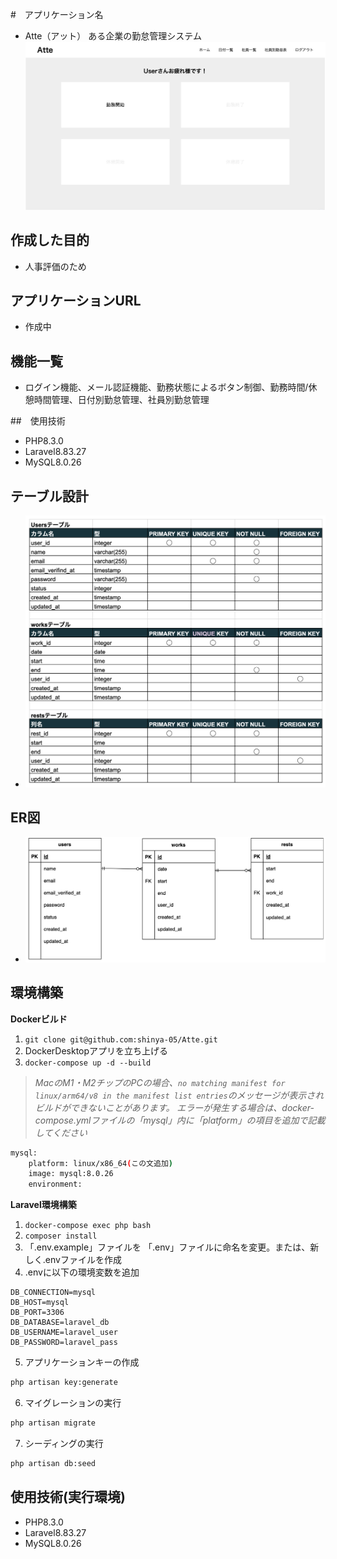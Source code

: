 #　アプリケーション名
- Atte（アット）
  ある企業の勤怠管理システム
  ![alt text](<スクリーンショット 2024-10-27 22.51.29.png>)

## 作成した目的
- 人事評価のため

## アプリケーションURL
- 作成中

## 機能一覧
- ログイン機能、メール認証機能、勤務状態によるボタン制御、勤務時間/休憩時間管理、日付別勤怠管理、社員別勤怠管理

##　使用技術
- PHP8.3.0
- Laravel8.83.27
- MySQL8.0.26

## テーブル設計
- ![alt text](image-1.png)

## ER図
- ![alt text](image-2.png)


## 環境構築
**Dockerビルド**
1. `git clone git@github.com:shinya-05/Atte.git`
2. DockerDesktopアプリを立ち上げる
3. `docker-compose up -d --build`

> *MacのM1・M2チップのPCの場合、`no matching manifest for linux/arm64/v8 in the manifest list entries`のメッセージが表示されビルドができないことがあります。
エラーが発生する場合は、docker-compose.ymlファイルの「mysql」内に「platform」の項目を追加で記載してください*
``` bash
mysql:
    platform: linux/x86_64(この文追加)
    image: mysql:8.0.26
    environment:
```

**Laravel環境構築**
1. `docker-compose exec php bash`
2. `composer install`
3. 「.env.example」ファイルを 「.env」ファイルに命名を変更。または、新しく.envファイルを作成
4. .envに以下の環境変数を追加
``` text
DB_CONNECTION=mysql
DB_HOST=mysql
DB_PORT=3306
DB_DATABASE=laravel_db
DB_USERNAME=laravel_user
DB_PASSWORD=laravel_pass
```
5. アプリケーションキーの作成
``` bash
php artisan key:generate
```

6. マイグレーションの実行
``` bash
php artisan migrate
```

7. シーディングの実行
``` bash
php artisan db:seed
```

## 使用技術(実行環境)
- PHP8.3.0
- Laravel8.83.27
- MySQL8.0.26
